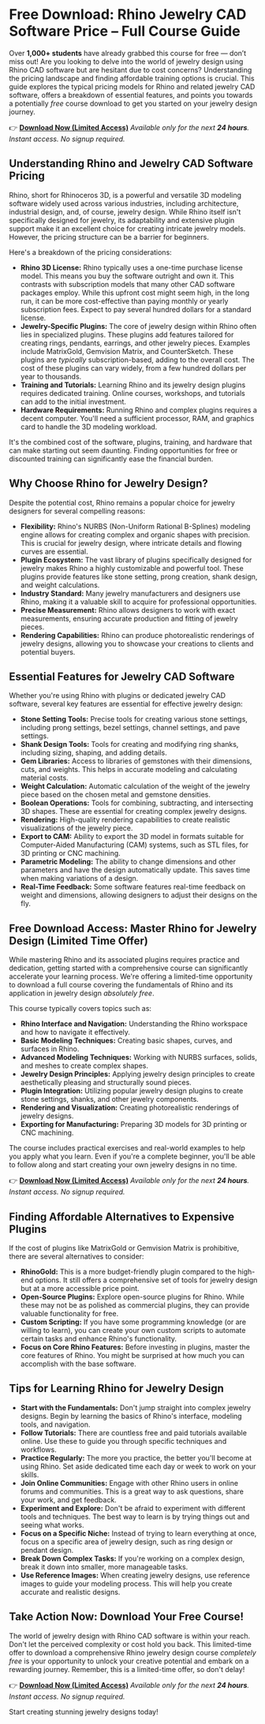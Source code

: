 # Free Download: Rhino Jewelry CAD Software Price – Full Course Guide

Over **1,000+ students** have already grabbed this course for free — don’t miss out!
Are you looking to delve into the world of jewelry design using Rhino CAD software but are hesitant due to cost concerns? Understanding the pricing landscape and finding affordable training options is crucial. This guide explores the typical pricing models for Rhino and related jewelry CAD software, offers a breakdown of essential features, and points you towards a potentially *free* course download to get you started on your jewelry design journey.

👉 [**Download Now (Limited Access)**](https://udemywork.com/rhino-jewelry-cad-software-price)
_Available only for the next **24 hours**. Instant access. No signup required._

## Understanding Rhino and Jewelry CAD Software Pricing

Rhino, short for Rhinoceros 3D, is a powerful and versatile 3D modeling software widely used across various industries, including architecture, industrial design, and, of course, jewelry design. While Rhino itself isn't specifically designed for jewelry, its adaptability and extensive plugin support make it an excellent choice for creating intricate jewelry models. However, the pricing structure can be a barrier for beginners.

Here's a breakdown of the pricing considerations:

*   **Rhino 3D License:** Rhino typically uses a one-time purchase license model.  This means you buy the software outright and own it.  This contrasts with subscription models that many other CAD software packages employ. While this upfront cost might seem high, in the long run, it can be more cost-effective than paying monthly or yearly subscription fees. Expect to pay several hundred dollars for a standard license.
*   **Jewelry-Specific Plugins:** The core of jewelry design within Rhino often lies in specialized plugins. These plugins add features tailored for creating rings, pendants, earrings, and other jewelry pieces. Examples include MatrixGold, Gemvision Matrix, and CounterSketch.  These plugins are *typically* subscription-based, adding to the overall cost.  The cost of these plugins can vary widely, from a few hundred dollars per year to thousands.
*   **Training and Tutorials:** Learning Rhino and its jewelry design plugins requires dedicated training.  Online courses, workshops, and tutorials can add to the initial investment.
*   **Hardware Requirements:** Running Rhino and complex plugins requires a decent computer. You'll need a sufficient processor, RAM, and graphics card to handle the 3D modeling workload.

It's the combined cost of the software, plugins, training, and hardware that can make starting out seem daunting. Finding opportunities for free or discounted training can significantly ease the financial burden.

## Why Choose Rhino for Jewelry Design?

Despite the potential cost, Rhino remains a popular choice for jewelry designers for several compelling reasons:

*   **Flexibility:** Rhino's NURBS (Non-Uniform Rational B-Splines) modeling engine allows for creating complex and organic shapes with precision. This is crucial for jewelry design, where intricate details and flowing curves are essential.
*   **Plugin Ecosystem:** The vast library of plugins specifically designed for jewelry makes Rhino a highly customizable and powerful tool. These plugins provide features like stone setting, prong creation, shank design, and weight calculations.
*   **Industry Standard:** Many jewelry manufacturers and designers use Rhino, making it a valuable skill to acquire for professional opportunities.
*   **Precise Measurement:** Rhino allows designers to work with exact measurements, ensuring accurate production and fitting of jewelry pieces.
*   **Rendering Capabilities:** Rhino can produce photorealistic renderings of jewelry designs, allowing you to showcase your creations to clients and potential buyers.

## Essential Features for Jewelry CAD Software

Whether you're using Rhino with plugins or dedicated jewelry CAD software, several key features are essential for effective jewelry design:

*   **Stone Setting Tools:** Precise tools for creating various stone settings, including prong settings, bezel settings, channel settings, and pave settings.
*   **Shank Design Tools:** Tools for creating and modifying ring shanks, including sizing, shaping, and adding details.
*   **Gem Libraries:** Access to libraries of gemstones with their dimensions, cuts, and weights. This helps in accurate modeling and calculating material costs.
*   **Weight Calculation:** Automatic calculation of the weight of the jewelry piece based on the chosen metal and gemstone densities.
*   **Boolean Operations:** Tools for combining, subtracting, and intersecting 3D shapes. These are essential for creating complex jewelry designs.
*   **Rendering:** High-quality rendering capabilities to create realistic visualizations of the jewelry piece.
*   **Export to CAM:** Ability to export the 3D model in formats suitable for Computer-Aided Manufacturing (CAM) systems, such as STL files, for 3D printing or CNC machining.
*   **Parametric Modeling:** The ability to change dimensions and other parameters and have the design automatically update. This saves time when making variations of a design.
*   **Real-Time Feedback:** Some software features real-time feedback on weight and dimensions, allowing designers to adjust their designs on the fly.

## Free Download Access: Master Rhino for Jewelry Design (Limited Time Offer)

While mastering Rhino and its associated plugins requires practice and dedication, getting started with a comprehensive course can significantly accelerate your learning process. We're offering a limited-time opportunity to download a full course covering the fundamentals of Rhino and its application in jewelry design *absolutely free*.

This course typically covers topics such as:

*   **Rhino Interface and Navigation:** Understanding the Rhino workspace and how to navigate it effectively.
*   **Basic Modeling Techniques:** Creating basic shapes, curves, and surfaces in Rhino.
*   **Advanced Modeling Techniques:** Working with NURBS surfaces, solids, and meshes to create complex shapes.
*   **Jewelry Design Principles:** Applying jewelry design principles to create aesthetically pleasing and structurally sound pieces.
*   **Plugin Integration:** Utilizing popular jewelry design plugins to create stone settings, shanks, and other jewelry components.
*   **Rendering and Visualization:** Creating photorealistic renderings of jewelry designs.
*   **Exporting for Manufacturing:** Preparing 3D models for 3D printing or CNC machining.

The course includes practical exercises and real-world examples to help you apply what you learn. Even if you're a complete beginner, you'll be able to follow along and start creating your own jewelry designs in no time.

👉 [**Download Now (Limited Access)**](https://udemywork.com/rhino-jewelry-cad-software-price)
_Available only for the next **24 hours**. Instant access. No signup required._

## Finding Affordable Alternatives to Expensive Plugins

If the cost of plugins like MatrixGold or Gemvision Matrix is prohibitive, there are several alternatives to consider:

*   **RhinoGold:** This is a more budget-friendly plugin compared to the high-end options. It still offers a comprehensive set of tools for jewelry design but at a more accessible price point.
*   **Open-Source Plugins:** Explore open-source plugins for Rhino. While these may not be as polished as commercial plugins, they can provide valuable functionality for free.
*   **Custom Scripting:** If you have some programming knowledge (or are willing to learn), you can create your own custom scripts to automate certain tasks and enhance Rhino's functionality.
*   **Focus on Core Rhino Features:** Before investing in plugins, master the core features of Rhino. You might be surprised at how much you can accomplish with the base software.

## Tips for Learning Rhino for Jewelry Design

*   **Start with the Fundamentals:** Don't jump straight into complex jewelry designs. Begin by learning the basics of Rhino's interface, modeling tools, and navigation.
*   **Follow Tutorials:** There are countless free and paid tutorials available online. Use these to guide you through specific techniques and workflows.
*   **Practice Regularly:** The more you practice, the better you'll become at using Rhino. Set aside dedicated time each day or week to work on your skills.
*   **Join Online Communities:** Engage with other Rhino users in online forums and communities. This is a great way to ask questions, share your work, and get feedback.
*   **Experiment and Explore:** Don't be afraid to experiment with different tools and techniques. The best way to learn is by trying things out and seeing what works.
*   **Focus on a Specific Niche:** Instead of trying to learn everything at once, focus on a specific area of jewelry design, such as ring design or pendant design.
*   **Break Down Complex Tasks:** If you're working on a complex design, break it down into smaller, more manageable tasks.
*   **Use Reference Images:** When creating jewelry designs, use reference images to guide your modeling process. This will help you create accurate and realistic designs.

## Take Action Now: Download Your Free Course!

The world of jewelry design with Rhino CAD software is within your reach. Don't let the perceived complexity or cost hold you back. This limited-time offer to download a comprehensive Rhino jewelry design course *completely free* is your opportunity to unlock your creative potential and embark on a rewarding journey. Remember, this is a limited-time offer, so don't delay!

👉 [**Download Now (Limited Access)**](https://udemywork.com/rhino-jewelry-cad-software-price)
_Available only for the next **24 hours**. Instant access. No signup required._

Start creating stunning jewelry designs today!
